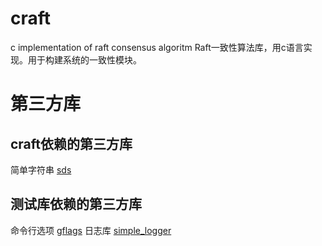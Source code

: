 # craft
c implementation of raft consensus algoritm
Raft一致性算法库，用c语言实现。用于构建系统的一致性模块。


# 第三方库

## craft依赖的第三方库

简单字符串 [sds](https://github.com/antirez/sds)

## 测试库依赖的第三方库

命令行选项 [gflags](https://github.com/gflags/gflags)
日志库 [simple_logger](https://github.com/greensky00/simple_logger)
